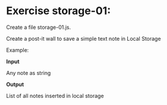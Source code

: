# Exercise storage-01:

Create a file storage-01.js.

Create a post-it wall to save a simple text note in Local Storage

Example:

**Input**

Any note as string

**Output**

List of all notes inserted in local storage